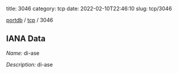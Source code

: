 title: 3046
category: tcp
date: 2022-02-10T22:46:10
slug: tcp/3046

[portdb](/) / [tcp](/category/tcp.html) / 3046


## IANA Data

_Name:_ di-ase

_Description:_ di-ase

